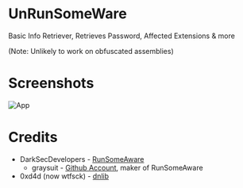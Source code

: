 # UnRunSomeWare
Basic Info Retriever, Retrieves Password, Affected Extensions &amp; more

(Note: Unlikely to work on obfuscated assemblies)

# Screenshots
![App](https://i.imgur.com/LLMSImV.png)

# Credits
- DarkSecDevelopers - [RunSomeAware](https://github.com/DarkSecDevelopers/RunSomeAware)
    - graysuit - [Github Account](https://github.com/graysuit), maker of RunSomeAware
- 0xd4d (now wtfsck) - [dnlib](https://github.com/0xd4d/dnlib)
